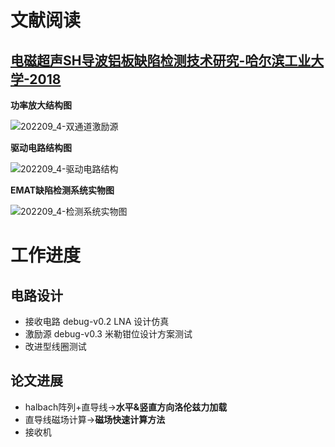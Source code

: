 # 文献阅读
## [电磁超声SH导波铝板缺陷检测技术研究-哈尔滨工业大学-2018](https://github.com/puhang/resource/blob/master/reference/%E7%94%B5%E7%A3%81%E8%B6%85%E5%A3%B0SH%E5%AF%BC%E6%B3%A2%E9%93%9D%E6%9D%BF%E7%BC%BA%E9%99%B7%E6%A3%80%E6%B5%8B%E6%8A%80%E6%9C%AF%E7%A0%94%E7%A9%B6.pdf)

**功率放大结构图**

![202209_4-双通道激励源](https://raw.githubusercontent.com/puhang/resource/master/pictures/202209_4-%E5%8F%8C%E9%80%9A%E9%81%93%E6%BF%80%E5%8A%B1%E6%BA%90.png)

**驱动电路结构图**

![202209_4-驱动电路结构](https://raw.githubusercontent.com/puhang/resource/master/pictures/202209_4-%E9%A9%B1%E5%8A%A8%E7%94%B5%E8%B7%AF%E7%BB%93%E6%9E%84.png)

**EMAT缺陷检测系统实物图**

![202209_4-检测系统实物图](https://raw.githubusercontent.com/puhang/resource/master/pictures/202209_4-%E6%A3%80%E6%B5%8B%E7%B3%BB%E7%BB%9F%E5%AE%9E%E7%89%A9%E5%9B%BE.png)

# 工作进度
## 电路设计
- 接收电路 debug-v0.2 LNA 设计仿真
- 激励源 debug-v0.3 米勒钳位设计方案测试
- 改进型线圈测试

## 论文进展
- halbach阵列+直导线->**水平&竖直方向洛伦兹力加载**
- 直导线磁场计算->**磁场快速计算方法**
- 接收机
